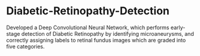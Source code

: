 # Diabetic-Retinopathy-Detection

Developed a Deep Convolutional Neural Network, which performs early-stage detection of Diabetic Retinopathy by identifying microaneurysms, and correctly assigning labels to retinal fundus images which are graded into five categories. 

